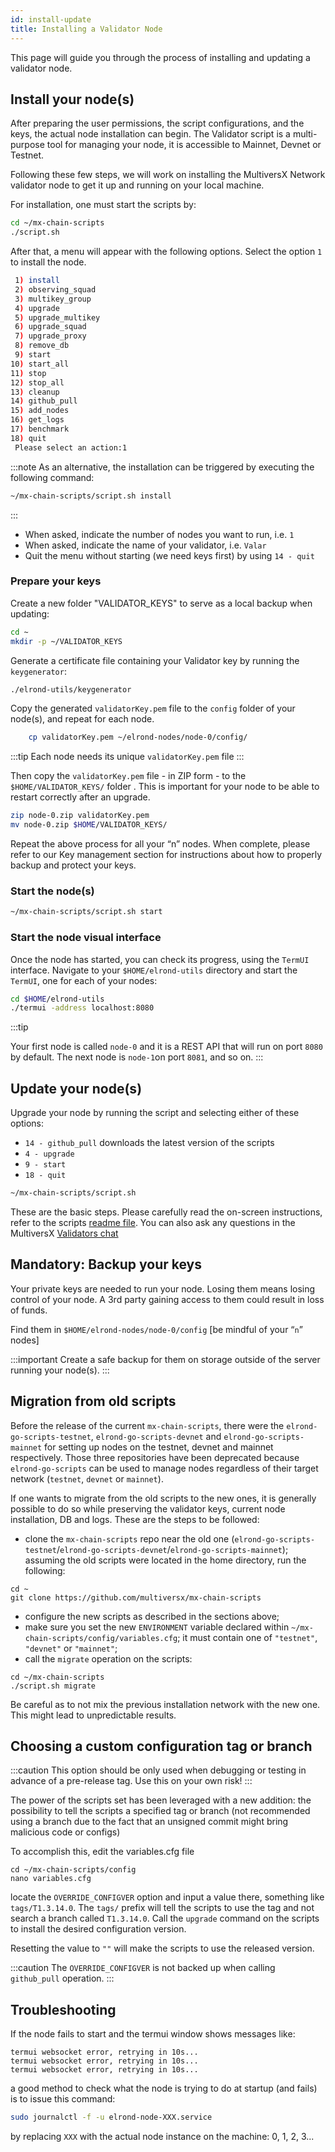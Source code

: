 ```yaml
---
id: install-update
title: Installing a Validator Node
---
```


[comment]: # (mx-abstract)

This page will guide you through the process of installing and updating a validator node.

[comment]: # (mx-context-auto)

## **Install your node(s)**

After preparing the user permissions, the script configurations, and the keys, the actual node installation can begin. The Validator script is a multi-purpose tool for managing your node, it is accessible to Mainnet, Devnet or Testnet.

Following these few steps, we will work on installing the MultiversX Network validator node to get it up and running on your local machine.

For installation, one must start the scripts by:

```bash
cd ~/mx-chain-scripts
./script.sh
```

After that, a menu will appear with the following options. Select the option `1` to install the node.

```bash
 1) install
 2) observing_squad
 3) multikey_group
 4) upgrade
 5) upgrade_multikey
 6) upgrade_squad
 7) upgrade_proxy
 8) remove_db
 9) start
10) start_all
11) stop
12) stop_all
13) cleanup
14) github_pull
15) add_nodes
16) get_logs
17) benchmark
18) quit
 Please select an action:1
```

:::note
As an alternative, the installation can be triggered by executing the following command:

```bash
~/mx-chain-scripts/script.sh install
```
:::

- When asked, indicate the number of nodes you want to run, i.e. `1`
- When asked, indicate the name of your validator, i.e. `Valar`
- Quit the menu without starting (we need keys first) by using `14 - quit`

[comment]: # (mx-context-auto)

### **Prepare your keys**

Create a new folder "VALIDATOR_KEYS" to serve as a local backup when updating:

```bash
cd ~
mkdir -p ~/VALIDATOR_KEYS

```

Generate a certificate file containing your Validator key by running the `keygenerator`:

```bash
./elrond-utils/keygenerator

```

Copy the generated `validatorKey.pem` file to the `config` folder of your node(s), and repeat for each node.

```bash
    cp validatorKey.pem ~/elrond-nodes/node-0/config/

```

:::tip
Each node needs its unique `validatorKey.pem` file
:::

Then copy the `validatorKey.pem` file - in ZIP form - to the `$HOME/VALIDATOR_KEYS/` folder . This is important for your node to be able to restart correctly after an upgrade.

```bash
zip node-0.zip validatorKey.pem
mv node-0.zip $HOME/VALIDATOR_KEYS/

```

Repeat the above process for all your “n” nodes. When complete, please refer to our Key management section for instructions about how to properly backup and protect your keys.

[comment]: # (mx-context-auto)

### **Start the node(s)**

```bash
~/mx-chain-scripts/script.sh start
```

[comment]: # (mx-context-auto)

### **Start the node visual interface**

Once the node has started, you can check its progress, using the `TermUI` interface. Navigate to your `$HOME/elrond-utils` directory and start the `TermUI`, one for each of your nodes:

```bash
cd $HOME/elrond-utils
./termui -address localhost:8080
```

:::tip

Your first node is called `node-0` and it is a REST API that will run on port `8080` by default. The next node is `node-1`on port `8081`, and so on.
:::

[comment]: # (mx-context-auto)

## **Update your node(s)**

Upgrade your node by running the script and selecting either of these options:

- `14 - github_pull` downloads the latest version of the scripts
- `4 - upgrade`
- `9 - start`
- `18 - quit`

```bash
~/mx-chain-scripts/script.sh
```

These are the basic steps. Please carefully read the on-screen instructions, refer to the scripts [readme file](https://github.com/multiversx/mx-chain-scripts/blob/master/README.md). You can also ask any questions in the MultiversX [Validators chat](https://t.me/MultiversXValidators)

[comment]: # (mx-context-auto)

## **Mandatory: Backup your keys**

Your private keys are needed to run your node. Losing them means losing control of your node. A 3rd party gaining access to them could result in loss of funds.

Find them in `$HOME/elrond-nodes/node-0/config` [be mindful of your “`n`” nodes]

:::important
Create a safe backup for them on storage outside of the server running your node(s).
:::

[comment]: # (mx-context-auto)

## **Migration from old scripts**

Before the release of the current `mx-chain-scripts`, there were the `elrond-go-scripts-testnet`, `elrond-go-scripts-devnet` and `elrond-go-scripts-mainnet` for setting up nodes
on the testnet, devnet and mainnet respectively. Those three repositories have been deprecated because `elrond-go-scripts` can be used to manage nodes regardless of their target network (`testnet`, `devnet` or `mainnet`).

If one wants to migrate from the old scripts to the new ones, it is generally possible to do so while preserving the validator keys, current node installation, DB and logs.
These are the steps to be followed:

- clone the `mx-chain-scripts` repo near the old one (`elrond-go-scripts-testnet`/`elrond-go-scripts-devnet`/`elrond-go-scripts-mainnet`); assuming the old scripts were located in the home directory, run the following:

```
cd ~
git clone https://github.com/multiversx/mx-chain-scripts
```

- configure the new scripts as described in the sections above;
- make sure you set the new `ENVIRONMENT` variable declared within `~/mx-chain-scripts/config/variables.cfg`; it must contain one of `"testnet"`, `"devnet"` or `"mainnet"`;
- call the `migrate` operation on the scripts:

```
cd ~/mx-chain-scripts
./script.sh migrate
```

Be careful as to not mix the previous installation network with the new one. This might lead to unpredictable results.

[comment]: # (mx-context-auto)

## **Choosing a custom configuration tag or branch**

:::caution
This option should be only used when debugging or testing in advance of a pre-release tag.
Use this on your own risk!
:::

The power of the scripts set has been leveraged with a new addition: the possibility to tell the scripts a specified tag
or branch (not recommended using a branch due to the fact that an unsigned commit might bring malicious code or configs)

To accomplish this, edit the variables.cfg file

```
cd ~/mx-chain-scripts/config
nano variables.cfg
```

locate the `OVERRIDE_CONFIGVER` option and input a value there, something like `tags/T1.3.14.0`.
The `tags/` prefix will tell the scripts to use the tag and not search a branch called `T1.3.14.0`.
Call the `upgrade` command on the scripts to install the desired configuration version.

Resetting the value to `""` will make the scripts to use the released version.

:::caution
The `OVERRIDE_CONFIGVER` is not backed up when calling `github_pull` operation.
:::

## **Troubleshooting**

If the node fails to start and the termui window shows messages like:
```
termui websocket error, retrying in 10s...
termui websocket error, retrying in 10s...
termui websocket error, retrying in 10s...
```

a good method to check what the node is trying to do at startup (and fails) is to issue this command:

```bash
sudo journalctl -f -u elrond-node-XXX.service
```
 by replacing `XXX` with the actual node instance on the machine: 0, 1, 2, 3... 